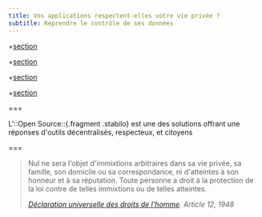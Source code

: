```yaml
---
title: Vos applications respectent-elles votre vie privée ?
subtitle: Reprendre le contrôle de ses données
---
```


+[section](sections/fr/politics.md)

+[section](sections/fr/state.md)

+[section](sections/fr/gdpr.md)

+[section](sections/fr/privacy-tools.md)

===
<!--{.punchline}-->

L'::Open Source::{.fragment .stabilo} est une des solutions offrant une réponses d'outils décentralisés, respecteux, et citoyens
<!--{p:.small}-->

===

> Nul ne sera l'objet d'immixtions arbitraires dans sa vie privée, sa famille, son domicile ou sa correspondance, ni d'atteintes à son honneur et à sa réputation. Toute personne a droit à la protection de la loi contre de telles immixtions ou de telles atteintes.
>
> <cite class="fragment">[Déclaration universelle des droits de l'homme](http://www.un.org/fr/universal-declaration-human-rights/). Article 12, 1948</cite>
